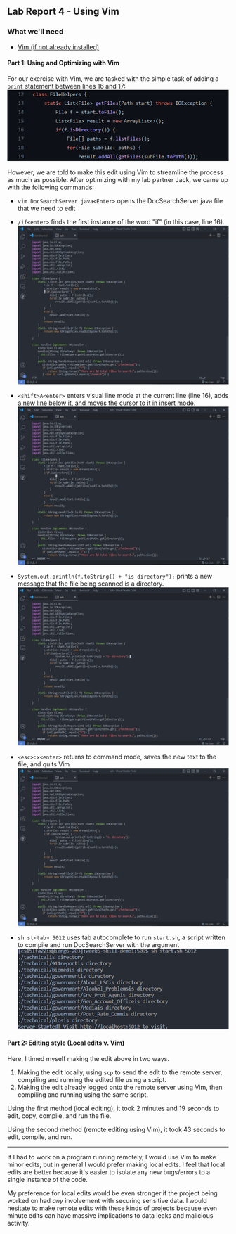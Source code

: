 ## Lab Report 4 - Using Vim

### What we'll need
* [Vim (if not already installed)](https://www.vim.org/download.php)

#### Part 1: Using and Optimizing with Vim

For our exercise with Vim, we are tasked with the simple task of adding a `print` statement between lines 16 and 17: 
![snippet of code](media/docSearch%20files%20before.png)

However, we are told to make this edit using Vim to streamline the process as much as possible. After optimizing with my lab partner Jack, we came up with the following commands:

* `vim DocSearchServer.java<Enter>` opens the DocSearchServer java file that we need to edit

* `/if<enter>` finds the first instance of the word "if" (in this case, line 16).
![](media/vim%20slash%20if.png)

* `<shift>A<enter>` enters visual line mode at the current line (line 16), adds a new line below it, and moves the cursor to it in insert mode.
![](media/vim%20shift%20a%20enter.png)

* `System.out.println(f.toString() + "is directory");` prints a new message that the file being scanned is a directory.
![](media/vim%20println.png)

* `<esc>:x<enter>` returns to command mode, saves the new text to the file, and quits Vim
![](media/vim%20colon%20x.png)
* `sh st<tab> 5012` uses tab autocomplete to run `start.sh`, a script written to compile and run DocSearchServer with the argument
![](media/vim%20script.png)

#### Part 2: Editing style (Local edits v. Vim)

Here, I timed myself making the edit above in two ways.

1. Making the edit locally, using `scp` to send the edit to the remote server, compiling and running the edited file using a script.
2. Making the edit already logged onto the remote server using Vim, then compiling and running using the same script.

Using the first method (local editing), it took 2 minutes and 19 seconds to edit, copy, compile, and run the file.

Using the second method (remote editing using Vim), it took 43 seconds to edit, compile, and run.

---
If I had to work on a program running remotely, I would use Vim to make minor edits, but in general I would prefer making local edits. I feel that local edits are better  because it's easier to isolate any new bugs/errors to a single instance of the code.

My preference for local edits would be even stronger if the project being worked on had *any* involvement with securing sensitive data. I would hesitate to make remote edits with these kinds of projects because even minute edits can have massive implications to data leaks and malicious activity.